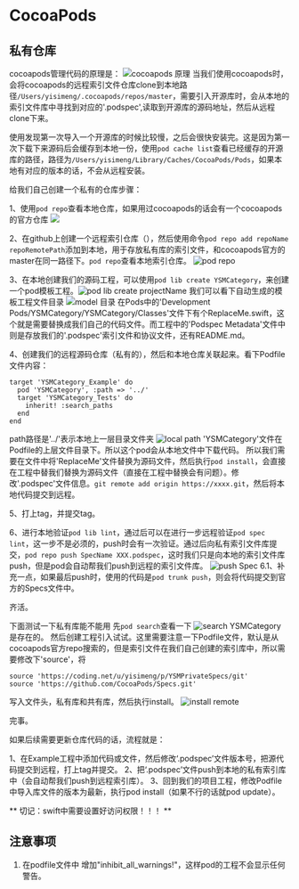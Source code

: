 # CocoaPods

## 私有仓库

cocoapods管理代码的原理是：
![cocoapods 原理](https://cl.ly/0Q1k2D083I1O/download/719C8CC4-41F9-4268-9A7C-D8EB6EC1BC6A.png)
当我们使用cocoapods时，会将cocoapods的远程索引文件仓库clone到本地路径```/Users/yisimeng/.cocoapods/repos/master```，需要引入开源库时，会从本地的索引文件库中寻找到对应的'.podspec',读取到开源库的源码地址，然后从远程clone下来。

使用发现第一次导入一个开源库的时候比较慢，之后会很快安装完。这是因为第一次下载下来源码后会缓存到本地一份，使用```pod cache list```查看已经缓存的开源库的路径，路径为```/Users/yisimeng/Library/Caches/CocoaPods/Pods```，如果本地有对应的版本的话，不会从远程安装。

给我们自己创建一个私有的仓库步骤：

1、使用```pod repo```查看本地仓库，如果用过cocoapods的话会有一个cocoapods的官方仓库
![](https://cl.ly/1N0A421V0Y2m/download/5A723073-B419-414B-9A8A-B29B4058176E.png)

2、在github上创建一个远程索引仓库（），然后使用命令```pod repo add repoName repoRemotePath```添加到本地，用于存放私有库的索引文件，和cocoapods官方的master在同一路径下。```pod repo```查看本地索引仓库。
![pod repo](https://cl.ly/2u1i0a2Z190K/download/79B39DAE-DF33-424F-91EC-EA5D276EADD8.png)

3、在本地创建我们的源码工程，可以使用```pod lib create YSMCategory```，来创建一个pod模板工程。![pod lib create projectName](https://cl.ly/2N112I3g2Z0w/download/29670AC1-A83D-4A98-B93E-232E5892D14E.png)
我们可以看下自动生成的模板工程文件目录
![model 目录](https://cl.ly/072N0B2T3X2s/download/7A1D73FC-DC4A-4F5C-B3F8-7E72EFE33C20.png)
在Pods中的'Development Pods/YSMCategory/YSMCategory/Classes'文件下有个ReplaceMe.swift，这个就是需要替换成我们自己的代码文件。而工程中的'Podspec Metadata'文件中则是存放我们的'.podspec'索引文件和协议文件，还有README.md。

4、创建我们的远程源码仓库（私有的），然后和本地仓库关联起来。看下Podfile文件内容：

``` use_frameworks!
target 'YSMCategory_Example' do
  pod 'YSMCategory', :path => '../'
  target 'YSMCategory_Tests' do
    inherit! :search_paths
  end
end
```

path路径是'../'表示本地上一层目录文件夹
![local path](https://cl.ly/0V2s3y2o4410/download/7ECC2AF9-51CC-44EC-BB5B-F61B10EF8CC1.png)
'YSMCategory'文件在Podfile的上层文件目录下。所以这个pod会从本地文件中下载代码。
所以我们需要在文件中将'ReplaceMe'文件替换为源码文件，然后执行```pod install```，会直接在工程中替我们替换为源码文件（直接在工程中替换会有问题）。修改'.podspec'文件信息。```git remote add origin https://xxxx.git```，然后将本地代码提交到远程。

5、打上tag，并提交tag。

6、进行本地验证```pod lib lint```，通过后可以在进行一步远程验证```pod spec lint```，这一步不是必须的，push时会有一次验证。通过后向私有索引文件库提交，```pod repo push SpecName XXX.podspec```，这时我们只是向本地的索引文件库push，但是pod会自动帮我们push到远程的索引文件库。
![push Spec](https://cl.ly/2t352e0j1n2F/download/7D30DF1B-2FD2-4B3A-8FF3-5D76971999AD.png)
6.1、补充一点，如果最后push时，使用的代码是```pod trunk push```，则会将代码提交到官方的Specs文件中。

齐活。

下面测试一下私有库能不能用
先```pod search```查看一下
![search YSMCategory](https://cl.ly/0x3R1N1r2B2c/download/3412A63E-4050-40C5-A9A3-D401864F23A0.png)
是存在的。
然后创建工程引入试试。这里需要注意一下Podfile文件，默认是从cocoapods官方repo搜索的，但是索引文件在我们自己创建的索引库中，所以需要修改下'source'，将

```
source 'https://coding.net/u/yisimeng/p/YSMPrivateSpecs/git'
source 'https://github.com/CocoaPods/Specs.git'
```
写入文件头，私有库和共有库，然后执行install。
![install remote](https://cl.ly/3K2E3r0V2z1B/download/442F4971-0DA6-4E48-A4CE-DF0D68713EF2.png)

完事。

如果后续需要更新仓库代码的话，流程就是：

1、在Example工程中添加代码或文件，然后修改‘.podspec’文件版本号，把源代码提交到远程，打上tag并提交。
2、把‘.podspec’文件push到本地的私有索引库中（会自动帮我们push到远程索引库）。
3、回到我们的项目工程，修改Podfile中导入库文件的版本为最新，执行pod install（如果不行的话就pod update）。

** 切记：swift中需要设置好访问权限！！！ **

## 注意事项

1. 在podfile文件中 增加"inhibit_all_warnings!"，这样pod的工程不会显示任何警告。
